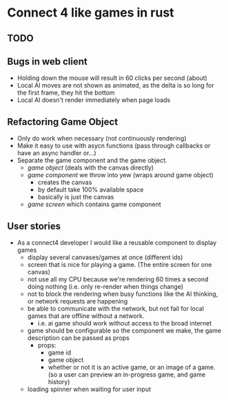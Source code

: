 # Connect 4 like games in rust

## TODO

## Bugs in web client
 - Holding down the mouse will result in 60 clicks per second (about)
 - Local AI moves are not shown as animated, as the delta is so long for the first frame, they hit the bottom
 - Local AI doesn't render immediately when page loads

## Refactoring Game Object
 - Only do work when necessary (not continuously rendering)
 - Make it easy to use with asycn functions (pass through callbacks or have an async handler or...)
 - Separate the game component and the game object.
    - _game object_ (deals with the canvas directly)
    - _game component_ we throw into yew (wraps around game object)
        - creates the canvas 
        - by default take 100% available space
        - basically is just the canvas
    - _game screen_ which contains game component


## User stories
- As a connect4 developer I would like a reusable component to display games
    - display several canvases/games at once (different ids)
    - screen that is nice for playing a game. (The entire screen for one canvas)
    - not use all my CPU because we're rendering 60 times a second doing nothing (i.e. only re-render when things change)
    - not to block the rendering when busy functions like the AI thinking, or network requests are happening
    - be able to communicate with the network, but not fail for local games that are offline without a network.
        - i.e. ai game should work without access to the broad internet
    - game should be configurable so the component we make, the game description can be passed as props 
        - props: 
            - game id
            - game object
            - whether or not it is an active game, or an image of a game. (so a user can preview an in-progress game, and game history)
    - loading spinner when waiting for user input

